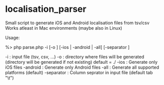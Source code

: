 localisation_parser
===================

Small script to generate iOS and Android localisation files from tsv/csv
Works atleast in Mac environments (maybe also in Linux)

Usage:

%> php parse.php -i <file> [-o <output dir>] [-ios | -android | -all] [-separator <sheet separator>]

-i <file>                     : input file (tsv, csv, ...)
-o <output dir>               : directory where files will be generated
                                (directory will be generated if not existing)
                                default = ./
-ios                          : Generate only iOS files
-android                      : Generate only Android files
-all                          : Generate all supported platforms (default)
-separator <sheet separator>  : Column seprator in input file (default tab "\t")



